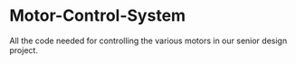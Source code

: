 # Motor-Control-System
All the code needed for controlling the various motors in our senior design project.
